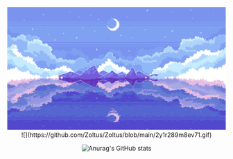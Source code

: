 
<div align="center">
<img src="https://github.com/Zoltus/Zoltus/blob/main/2y1r289m8ev71.gif?raw=true" />
![](https://github.com/Zoltus/Zoltus/blob/main/2y1r289m8ev71.gif)

![Anurag's GitHub stats](https://github-readme-stats.vercel.app/api?username=Zoltus&show_icons=true&theme=prussian)

</div>

  
<!---

<a href="https://github.com/anuraghazra/github-readme-stats">
  <img align="center" src="https://github-readme-stats.vercel.app/api/pin/?username=anuraghazra&repo=github-readme-stats" />
</a>
<a href="https://github.com/anuraghazra/convoychat">
  <img align="center" src="https://github-readme-stats.vercel.app/api/pin/?username=anuraghazra&repo=convoychat" />
</a>

 [![Top Langs](https://github-readme-stats.vercel.app/api/top-langs/?username=Zoltus)](https://github.com/Zoltus/Zoltus))

